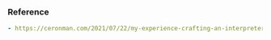### Reference
```yaml
- https://ceronman.com/2021/07/22/my-experience-crafting-an-interpreter-with-rust/
```

